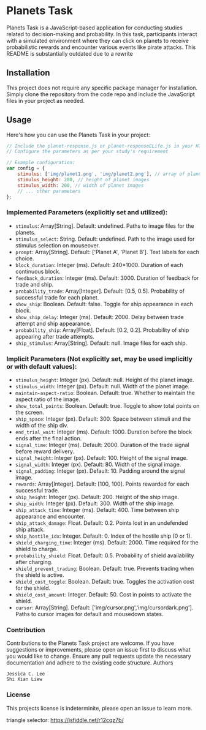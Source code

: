 # Planets Task

Planets Task is a JavaScript-based application for conducting studies related to decision-making and probability. In this task, participants interact with a simulated environment where they can click on planets to receive probabilistic rewards and encounter various events like pirate attacks.
This README is substantially outdated due to a rewrite

## Installation

This project does not require any specific package manager for installation. Simply clone the repository from the code repo and include the JavaScript files in your project as needed.

## Usage

Here's how you can use the Planets Task in your project:

```javascript
// Include the planet-response.js or planet-responseELife.js in your HTML file
// Configure the parameters as per your study's requirement

// Example configuration:
var config = {
    stimulus: ['img/planet1.png', 'img/planet2.png'], // array of planet image files
    stimulus_height: 200, // height of planet images
    stimulus_width: 200, // width of planet images
    // ... other parameters
};
```

### Implemented Parameters (explicitly set and utilized):
- `stimulus`: Array[String]. Default: undefined. Paths to image files for the planets.
- `stimulus_select`: String. Default: undefined. Path to the image used for stimulus selection on mouseover.
- `prompt`: Array[String]. Default: ['Planet A', 'Planet B']. Text labels for each choice.
- `block_duration`: Integer (ms). Default: 240*1000. Duration of each continuous block.
- `feedback_duration`: Integer (ms). Default: 3000. Duration of feedback for trade and ship.
- `probability_trade`: Array[Integer]. Default: [0.5, 0.5]. Probability of successful trade for each planet.
- `show_ship`: Boolean. Default: false. Toggle for ship appearance in each block.
- `show_ship_delay`: Integer (ms). Default: 2000. Delay between trade attempt and ship appearance.
- `probability_ship`: Array[Float]. Default: [0.2, 0.2]. Probability of ship appearing after trade attempts.
- `ship_stimulus`: Array[String]. Default: null. Image files for each ship.

### Implicit Parameters (Not explicitly set, may be used implicitly or with default values):
- `stimulus_height`: Integer (px). Default: null. Height of the planet image.
- `stimulus_width`: Integer (px). Default: null. Width of the planet image.
- `maintain-aspect-ratio`: Boolean. Default: true. Whether to maintain the aspect ratio of the image.
- `show_total_points`: Boolean. Default: true. Toggle to show total points on the screen.
- `ship_space`: Integer (px). Default: 300. Space between stimuli and the width of the ship div.
- `end_trial_wait`: Integer (ms). Default: 1000. Duration before the block ends after the final action.
- `signal_time`: Integer (ms). Default: 2000. Duration of the trade signal before reward delivery.
- `signal_height`: Integer (px). Default: 100. Height of the signal image.
- `signal_width`: Integer (px). Default: 80. Width of the signal image.
- `signal_padding`: Integer (px). Default: 10. Padding around the signal image.
- `rewards`: Array[Integer]. Default: [100, 100]. Points rewarded for each successful trade.
- `ship_height`: Integer (px). Default: 200. Height of the ship image.
- `ship_width`: Integer (px). Default: 300. Width of the ship image.
- `ship_attack_time`: Integer (ms). Default: 400. Time between ship appearance and encounter.
- `ship_attack_damage`: Float. Default: 0.2. Points lost in an undefended ship attack.
- `ship_hostile_idx`: Integer. Default: 0. Index of the hostile ship (0 or 1).
- `shield_charging_time`: Integer (ms). Default: 2000. Time required for the shield to charge.
- `probability_shield`: Float. Default: 0.5. Probability of shield availability after charging.
- `shield_prevent_trading`: Boolean. Default: true. Prevents trading when the shield is active.
- `shield_cost_toggle`: Boolean. Default: true. Toggles the activation cost for the shield.
- `shield_cost_amount`: Integer. Default: 50. Cost in points to activate the shield.
- `cursor`: Array[String]. Default: ['img/cursor.png','img/cursordark.png']. Paths to cursor images for default and mousedown states.


### Contribution

Contributions to the Planets Task project are welcome. If you have suggestions or improvements, please open an issue first to discuss what you would like to change. Ensure any pull requests update the necessary documentation and adhere to the existing code structure.
Authors

    Jessica C. Lee
    Shi Xian Liew

### License

This projects license is indeterminite, please open an issue to learn more.

triangle selector: https://jsfiddle.net/r12cqz7b/